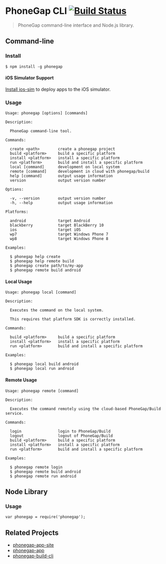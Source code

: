 # PhoneGap CLI [![Build Status][travis-ci-img]][travis-ci-url]

> PhoneGap command-line interface and Node.js library.

## Command-line

### Install

    $ npm install -g phonegap

#### iOS Simulator Support

[Install ios-sim](https://github.com/phonegap/ios-sim#installation) to deploy
apps to the iOS simulator.

### Usage

    Usage: phonegap [options] [commands]

    Description:

      PhoneGap command-line tool.

    Commands:

      create <path>        create a phonegap project
      build <platform>     build a specific platform
      install <platform>   install a specific platform
      run <platform>       build and install a specific platform
      local [command]      development on local system
      remote [command]     development in cloud with phonegap/build
      help [command]       output usage information
      version              output version number

    Options:

      -v, --version        output version number
      -h, --help           output usage information

    Platforms:

      android              target Android
      blackberry           target BlackBerry 10
      ios                  target iOS
      wp7                  target Windows Phone 7
      wp8                  target Windows Phone 8

    Examples:

      $ phonegap help create
      $ phonegap help remote build
      $ phonegap create path/to/my-app
      $ phonegap remote build android

#### Local Usage

    Usage: phonegap local [command]

    Description:

      Executes the command on the local system.

      This requires that platform SDK is correctly installed.

    Commands:

      build <platform>     build a specific platform
      install <platform>   install a specific platform
      run <platform>       build and install a specific platform

    Examples:

      $ phonegap local build android
      $ phonegap local run android

#### Remote Usage

    Usage: phonegap remote [command]

    Description:

      Executes the command remotely using the cloud-based PhoneGap/Build service.

    Commands:

      login                login to PhoneGap/Build
      logout               logout of PhoneGap/Build
      build <platform>     build a specific platform
      install <platform>   install a specific platform
      run <platform>       build and install a specific platform

    Examples:

      $ phonegap remote login
      $ phonegap remote build android
      $ phonegap remote run android

## Node Library

### Usage

    var phonegap = require('phonegap');

## Related Projects

- [phonegap-app-site](https://github.com/nitobi/phonegap-app-site)
- [phonegap-app](https://github.com/mwbrooks/phonegap-app)
- [phonegap-build-cli](https://github.com/mwbrooks/phonegap-build-cli)

[travis-ci-img]: https://secure.travis-ci.org/mwbrooks/phonegap-cli.png
[travis-ci-url]: http://travis-ci.org/mwbrooks/phonegap-cli

